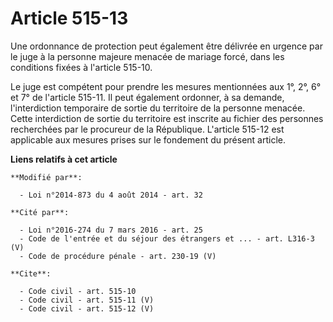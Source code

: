 # Article 515-13

Une ordonnance de protection peut également être délivrée en urgence par le juge à la personne majeure menacée de mariage
forcé, dans les conditions fixées à l'article 515-10. 

Le juge est compétent pour prendre les mesures mentionnées aux 1°, 2°, 6° et 7° de l'article 515-11. Il peut également
ordonner, à sa demande, l'interdiction temporaire de sortie du territoire de la personne menacée. Cette interdiction de
sortie du territoire est inscrite au fichier des personnes recherchées par le procureur de la République. L'article 515-12
est applicable aux mesures prises sur le fondement du présent article.

**Liens relatifs à cet article**

	**Modifié par**:

	  - Loi n°2014-873 du 4 août 2014 - art. 32

	**Cité par**:

	  - Loi n°2016-274 du 7 mars 2016 - art. 25
	  - Code de l'entrée et du séjour des étrangers et ... - art. L316-3 (V)
	  - Code de procédure pénale - art. 230-19 (V)

	**Cite**:

	  - Code civil - art. 515-10
	  - Code civil - art. 515-11 (V)
	  - Code civil - art. 515-12 (V)
